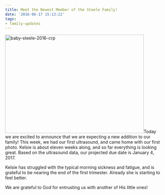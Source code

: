 ```yaml
---
title: Meet the Newest Member of the Steele Family!
date: '2016-06-17 15:13:22'
tags:
- family-updates
---
```


<img class="aligncenter size-medium wp-image-2041" src="https://s3.amazonaws.com/images.ofreport.com/2016/06/baby-steele-2016-crp-450x319.jpg" alt="baby-steele-2016-crp" width="450" height="319" />Today we are excited to announce that we are expecting a new addition to our family! This week, we had our first ultrasound, and came home with our first photo. Kelsie is about eleven weeks along, and so far everything is looking great. Based on the ultrasound data, our projected due date is January 4, 2017.

Kelsie has struggled with the typical morning sickness and fatigue, and is grateful to be nearing the end of the first trimester. Already she is starting to feel better.

We are grateful to God for entrusting us with another of His little ones!
